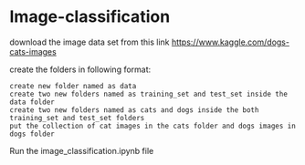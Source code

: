 # Image-classification
download the image data set from this link
https://www.kaggle.com/dogs-cats-images

create the folders in following format:
           
    create new folder named as data
    create two new folders named as training_set and test_set inside the data folder 
    create two new folders named as cats and dogs inside the both training_set and test_set folders  
    put the collection of cat images in the cats folder and dogs images in dogs folder


Run the image_classification.ipynb file
